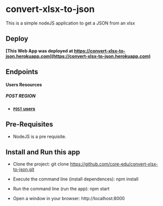 # convert-xlsx-to-json
This is a simple nodeJS application to get a JSON from an xlsx

## Deploy
**[This Web App was deployed at https://convert-xlsx-to-json.herokuapp.com](https://convert-xlsx-to-json.herokuapp.com)**

## Endpoints

#### Users Resources

##### POST REGION
- **[<code>POST</code> users]()**

## Pre-Requisites

- NodeJS is a pre requisite.

## Install and Run this app

- Clone the project:
    git clone https://github.com/core-edu/convert-xlsx-to-json.git

- Execute the command line (install dependences):
    npm install

- Run the command line (run the app):
    npm start
    
- Open a window in your browser:
    http://localhost:8000
